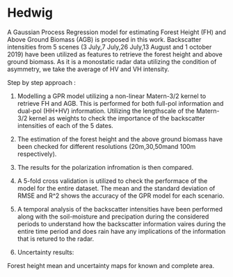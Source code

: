 # Hedwig

A Gaussian Process Regression model for estimating Forest Height (FH) and Above Ground Biomass (AGB) is proposed in this work. Backscatter intensities from 5 scenes (3 July,7 July,26 July,13 August and 1 october 2019) have been utilized as features to retrieve the forest height and above ground biomass. As it is a monostatic radar data utilizing the condition of asymmetry, we take the average of HV and VH intensity.

Step by step approach :

1. Modelling a GPR model utilizing a non-linear Matern-3/2 kernel to retrieve FH and AGB. This is performed for both full-pol information and dual-pol (HH+HV) information. Utilizing the lengthscale of the Matern-3/2 kernel as weights to check the importance of the backscatter intensities of each of the 5 dates.

2. The estimation of the forest height and the above ground biomass have been checked for different resolutions (20m,30,50mand 100m respectively).  

3. The results for the polarization infromation is then compared.

4. A 5-fold cross validation is utilized to check the performace of the model for the entire dataset. The mean and the standard deviation of RMSE and R^2 shows the accuracy of the GPR model for each scenario.

5. A temporal analysis of the backscatter intensities have been performed along with the soil-moisture and precipation during the considered periods to understand how the backscatter information vaires during the entire time period and does rain have any implications of the information that is retured to the radar.

6. Uncertainty results:

Forest height mean and uncertainty maps for known and complete area. 





